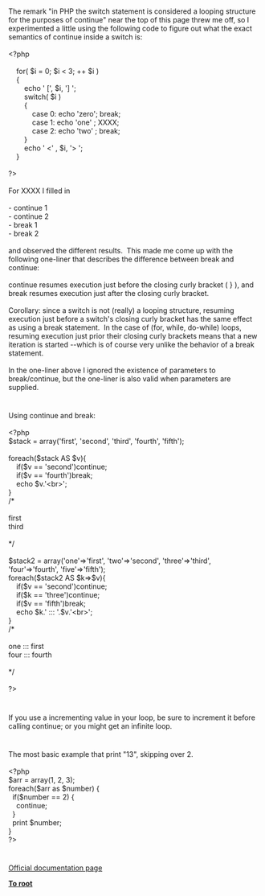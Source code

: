 # 




<div class="phpcode"><span class="html">
The remark &quot;in PHP the switch statement is considered a looping structure for the purposes of continue&quot; near the top of this page threw me off, so I experimented a little using the following code to figure out what the exact semantics of continue inside a switch is:<br><br><span class="default">&lt;?php<br><br>&#xA0; &#xA0; </span><span class="keyword">for( </span><span class="default">$i </span><span class="keyword">= </span><span class="default">0</span><span class="keyword">; </span><span class="default">$i </span><span class="keyword">&lt; </span><span class="default">3</span><span class="keyword">; ++ </span><span class="default">$i </span><span class="keyword">)<br>&#xA0; &#xA0; {<br>&#xA0; &#xA0; &#xA0; &#xA0; echo </span><span class="string">&apos; [&apos;</span><span class="keyword">, </span><span class="default">$i</span><span class="keyword">, </span><span class="string">&apos;] &apos;</span><span class="keyword">;<br>&#xA0; &#xA0; &#xA0; &#xA0; switch( </span><span class="default">$i </span><span class="keyword">)<br>&#xA0; &#xA0; &#xA0; &#xA0; {<br>&#xA0; &#xA0; &#xA0; &#xA0; &#xA0; &#xA0; case </span><span class="default">0</span><span class="keyword">: echo </span><span class="string">&apos;zero&apos;</span><span class="keyword">; break;<br>&#xA0; &#xA0; &#xA0; &#xA0; &#xA0; &#xA0; case </span><span class="default">1</span><span class="keyword">: echo </span><span class="string">&apos;one&apos; </span><span class="keyword">; </span><span class="default">XXXX</span><span class="keyword">;<br>&#xA0; &#xA0; &#xA0; &#xA0; &#xA0; &#xA0; case </span><span class="default">2</span><span class="keyword">: echo </span><span class="string">&apos;two&apos; </span><span class="keyword">; break;<br>&#xA0; &#xA0; &#xA0; &#xA0; }<br>&#xA0; &#xA0; &#xA0; &#xA0; echo </span><span class="string">&apos; &lt;&apos; </span><span class="keyword">, </span><span class="default">$i</span><span class="keyword">, </span><span class="string">&apos;&gt; &apos;</span><span class="keyword">;<br>&#xA0; &#xA0; }<br><br></span><span class="default">?&gt;<br></span><br>For XXXX I filled in<br><br>- continue 1<br>- continue 2<br>- break 1<br>- break 2<br><br>and observed the different results.&#xA0; This made me come up with the following one-liner that describes the difference between break and continue:<br><br>continue resumes execution just before the closing curly bracket ( } ), and break resumes execution just after the closing curly bracket.<br><br>Corollary: since a switch is not (really) a looping structure, resuming execution just before a switch&apos;s closing curly bracket has the same effect as using a break statement.&#xA0; In the case of (for, while, do-while) loops, resuming execution just prior their closing curly brackets means that a new iteration is started --which is of course very unlike the behavior of a break statement.<br><br>In the one-liner above I ignored the existence of parameters to break/continue, but the one-liner is also valid when parameters are supplied.</span>
</div>
  

#


<div class="phpcode"><span class="html">
Using continue and break:
<br>
<br><span class="default">&lt;?php
<br>$stack </span><span class="keyword">= array(</span><span class="string">&apos;first&apos;</span><span class="keyword">, </span><span class="string">&apos;second&apos;</span><span class="keyword">, </span><span class="string">&apos;third&apos;</span><span class="keyword">, </span><span class="string">&apos;fourth&apos;</span><span class="keyword">, </span><span class="string">&apos;fifth&apos;</span><span class="keyword">);
<br>
<br>foreach(</span><span class="default">$stack </span><span class="keyword">AS </span><span class="default">$v</span><span class="keyword">){
<br>&#xA0; &#xA0; if(</span><span class="default">$v </span><span class="keyword">== </span><span class="string">&apos;second&apos;</span><span class="keyword">)continue;
<br>&#xA0; &#xA0; if(</span><span class="default">$v </span><span class="keyword">== </span><span class="string">&apos;fourth&apos;</span><span class="keyword">)break;
<br>&#xA0; &#xA0; echo </span><span class="default">$v</span><span class="keyword">.</span><span class="string">&apos;&lt;br&gt;&apos;</span><span class="keyword">;
<br>}
<br></span><span class="comment">/*
<br>
<br>first
<br>third
<br>
<br>*/
<br>
<br></span><span class="default">$stack2 </span><span class="keyword">= array(</span><span class="string">&apos;one&apos;</span><span class="keyword">=&gt;</span><span class="string">&apos;first&apos;</span><span class="keyword">, </span><span class="string">&apos;two&apos;</span><span class="keyword">=&gt;</span><span class="string">&apos;second&apos;</span><span class="keyword">, </span><span class="string">&apos;three&apos;</span><span class="keyword">=&gt;</span><span class="string">&apos;third&apos;</span><span class="keyword">, </span><span class="string">&apos;four&apos;</span><span class="keyword">=&gt;</span><span class="string">&apos;fourth&apos;</span><span class="keyword">, </span><span class="string">&apos;five&apos;</span><span class="keyword">=&gt;</span><span class="string">&apos;fifth&apos;</span><span class="keyword">);
<br>foreach(</span><span class="default">$stack2 </span><span class="keyword">AS </span><span class="default">$k</span><span class="keyword">=&gt;</span><span class="default">$v</span><span class="keyword">){
<br>&#xA0; &#xA0; if(</span><span class="default">$v </span><span class="keyword">== </span><span class="string">&apos;second&apos;</span><span class="keyword">)continue;
<br>&#xA0; &#xA0; if(</span><span class="default">$k </span><span class="keyword">== </span><span class="string">&apos;three&apos;</span><span class="keyword">)continue;
<br>&#xA0; &#xA0; if(</span><span class="default">$v </span><span class="keyword">== </span><span class="string">&apos;fifth&apos;</span><span class="keyword">)break;
<br>&#xA0; &#xA0; echo </span><span class="default">$k</span><span class="keyword">.</span><span class="string">&apos; ::: &apos;</span><span class="keyword">.</span><span class="default">$v</span><span class="keyword">.</span><span class="string">&apos;&lt;br&gt;&apos;</span><span class="keyword">;
<br>}
<br></span><span class="comment">/*
<br>
<br>one ::: first
<br>four ::: fourth
<br>
<br>*/
<br>
<br></span><span class="default">?&gt;</span>
</span>
</div>
  

#


<div class="phpcode"><span class="html">
If you use a incrementing value in your loop, be sure to increment it before calling continue; or you might get an infinite loop.</span>
</div>
  

#


<div class="phpcode"><span class="html">
The most basic example that print &quot;13&quot;, skipping over 2.<br><br><span class="default">&lt;?php<br>$arr </span><span class="keyword">= array(</span><span class="default">1</span><span class="keyword">, </span><span class="default">2</span><span class="keyword">, </span><span class="default">3</span><span class="keyword">);<br>foreach(</span><span class="default">$arr </span><span class="keyword">as </span><span class="default">$number</span><span class="keyword">) {<br>&#xA0; if(</span><span class="default">$number </span><span class="keyword">== </span><span class="default">2</span><span class="keyword">) {<br>&#xA0; &#xA0; continue;<br>&#xA0; }<br>&#xA0; print </span><span class="default">$number</span><span class="keyword">;<br>}<br></span><span class="default">?&gt;</span>
</span>
</div>
  

#

[Official documentation page](https://www.php.net/manual/en/control-structures.continue.php)

**[To root](/)**